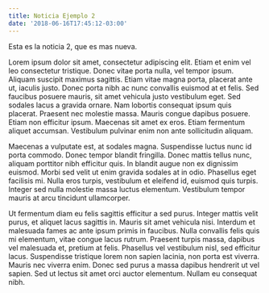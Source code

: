 ```yaml
---
title: Noticia Ejemplo 2
date: '2018-06-16T17:45:12-03:00'
---
```

Esta es la noticia 2, que es mas nueva.



Lorem ipsum dolor sit amet, consectetur adipiscing elit. Etiam et enim vel leo consectetur tristique. Donec vitae porta nulla, vel tempor ipsum. Aliquam suscipit maximus sagittis. Etiam vitae magna porta, placerat ante ut, iaculis justo. Donec porta nibh ac nunc convallis euismod at et felis. Sed faucibus posuere mauris, sit amet vehicula justo vestibulum eget. Sed sodales lacus a gravida ornare. Nam lobortis consequat ipsum quis placerat. Praesent nec molestie massa. Mauris congue dapibus posuere. Etiam non efficitur ipsum. Maecenas sit amet ex eros. Etiam fermentum aliquet accumsan. Vestibulum pulvinar enim non ante sollicitudin aliquam.



Maecenas a vulputate est, at sodales magna. Suspendisse luctus nunc id porta commodo. Donec tempor blandit fringilla. Donec mattis tellus nunc, aliquam porttitor nibh efficitur quis. In blandit augue non ex dignissim euismod. Morbi sed velit ut enim gravida sodales at in odio. Phasellus eget facilisis mi. Nulla eros turpis, vestibulum et eleifend id, euismod quis turpis. Integer sed nulla molestie massa luctus elementum. Vestibulum tempor mauris at arcu tincidunt ullamcorper.



Ut fermentum diam eu felis sagittis efficitur a sed purus. Integer mattis velit purus, et aliquet lacus sagittis in. Mauris sit amet vehicula nisi. Interdum et malesuada fames ac ante ipsum primis in faucibus. Nulla convallis felis quis mi elementum, vitae congue lacus rutrum. Praesent turpis massa, dapibus vel malesuada et, pretium at felis. Phasellus vel vestibulum nisl, sed efficitur lacus. Suspendisse tristique lorem non sapien lacinia, non porta est viverra. Mauris nec viverra enim. Donec sed purus a massa dapibus hendrerit ut vel sapien. Sed ut lectus sit amet orci auctor elementum. Nullam eu consequat nibh.

